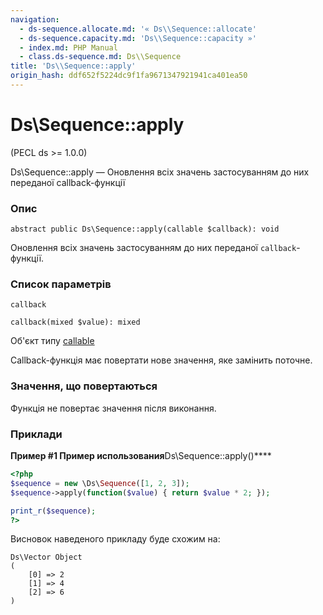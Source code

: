 ```yaml
---
navigation:
  - ds-sequence.allocate.md: '« Ds\\Sequence::allocate'
  - ds-sequence.capacity.md: 'Ds\\Sequence::capacity »'
  - index.md: PHP Manual
  - class.ds-sequence.md: Ds\\Sequence
title: 'Ds\\Sequence::apply'
origin_hash: ddf652f5224dc9f1fa9671347921941ca401ea50
---
```

# Ds\\Sequence::apply

(PECL ds >= 1.0.0)

Ds\\Sequence::apply — Оновлення всіх значень застосуванням до них переданої callback-функції

### Опис

```methodsynopsis
abstract public Ds\Sequence::apply(callable $callback): void
```

Оновлення всіх значень застосуванням до них переданої `callback`\-функції.

### Список параметрів

`callback`

```methodsynopsis
callback(mixed $value): mixed
```

Об'єкт типу [callable](language.types.callable.md)

Callback-функція має повертати нове значення, яке замінить поточне.

### Значення, що повертаються

Функція не повертає значення після виконання.

### Приклади

**Пример #1 Пример использования**Ds\\Sequence::apply()\*\*\*\*

```php
<?php
$sequence = new \Ds\Sequence([1, 2, 3]);
$sequence->apply(function($value) { return $value * 2; });

print_r($sequence);
?>
```

Висновок наведеного прикладу буде схожим на:

```
Ds\Vector Object
(
    [0] => 2
    [1] => 4
    [2] => 6
)
```
